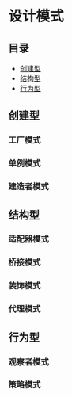 # 设计模式

## 目录

- [创建型](#创建型)
- [结构型](#结构型)
- [行为型](#行为型)


## 创建型

### 工厂模式

### 单例模式

### 建造者模式


## 结构型

### 适配器模式

### 桥接模式

### 装饰模式

### 代理模式


## 行为型

### 观察者模式

### 策略模式